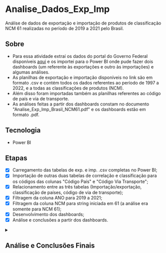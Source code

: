 # Analise_Dados_Exp_Imp
Análise de dados de exportação e importação de produtos de classificação NCM 61 realizadas no período de 2019 a 2021 pelo Brasil.

## Sobre

- Para essa atividade extraí os dados do portal do Governo Federal disponíveis [aqui](https://dados.gov.br/dataset/estatisticos-do-comercio-exterior-brasileiro-de-bens/resource/d45d96ff-41e1-4c5e-bddd-5b633e1926a4?inner_span=True) e os importei para o Power BI onde pude fazer dois dashboards (um referente às exportações e outro às importações) e algumas análises.
- As planilhas de exportação e importação disponíveis no link são em formato .csv e contém todos os dados referentes ao período de 1997 a 2022, e a todas as classificações de produtos (NCM).
- Além disso foram importadas também as planilhas referentes ao código de país e via de transporte.
- As análises feitas a partir dos dashboards constam no documento "Analise_Exp_Imp_Brasil_NCM61.pdf" e os dashboards estão em formato .pdf.

## Tecnologia

  - Power BI
  
## Etapas
  
- [x] Carregamento das tabelas de exp. e imp. .csv completas no Power BI;
- [x] Importação de outras duas tabelas de correlação e classificação para os códigos das colunas "Código País" e "Código Via Transporte";
- [x] Relacionamento entre as três tabelas (Importação/exportação, classificação de países, código de via de transporte);
- [x] Filtragem da coluna ANO para 2019 a 2021;
- [x] Filtragem da coluna NCM para string iniciada em 61 (a análise era somente para NCM 61);
- [x] Desenvolvimento dos dashboards;
- [x] Análise e conclusões a partir dos dashboards.

<details>
  <summary><h2>Análise e Conclusões Finais</h2></summary>

# EXPORTAÇÕES

## Exportações por Ano:
- Ao todo foram 80.066 exportações no período analisado, somando um valor total de US$ 260.84 milhões.
- Em 2019 foram 26.673 exportações, em 2020 23.137 e em 2021 30.256 exportações.
- O número de exportações de 2021 é maior em relação ao de 2019, o que é um bom sinal. O ano de 2020 apresenta o menor número dentre os 3 anos. Provavelmente isso se dá em decorrência da pandemia.

## Exportações por País:
- O top 10 países para os quais o Brasil mais exporta não mudou desde 2019. Segue com as mesmas posições: Paraguai, Estados Unidos, Uruguai, Bolívia, Chile, Portugal, Japão, Costa Rica, Argentina e Equador, nessa ordem.
- Porém no ano de 2021 os Estados Unidos vêm alcançando o Paraguai e praticamente empatando no número de exportações (Paraguai com 3.495 e Estados Unidos com 3.477). Dessa forma espera-se que os Estados Unidos alcancem a primeira posição no ano de 2022.
- Além disso o top 3, 4 e 5 ocupados por Uruguai, Bolívia e Chile, respectivamente, apresentavam uma diferença no número de exportações bem delimitada. No ano de 2021 a diferença se torna mínima. Bolívia e Chile exibem números parecidos.

## Exportações por Mês:
- Dezembro é o mês com o maior número de exportações, seguido por junho, considerando todo o período analisado.
- Janeiro é o mês com o menor número de exportações, seguido por fevereiro.
- Do mês de março a abril o número de exportações passa a alcançar a média anual.

## Vias de Transporte:
- A via de transporte mais utilizada é a via aérea seguida por rodoviária e marítima.
- A via aérea é majoritariamente o transporte padrão para os Estados Unidos, Chile, Portugal, Japão, Costa Rica e Equador.
- Para o Paraguai, Uruguai e Argentina as exportações são em sua maioria por via rodoviária.
- Para a Bolívia fica dividido entre via aérea e rodoviária, porém a última é mais frequente.
- A via marítima, terceiro maior meio utilizado é mais frequente em exportações para a Costa Rica.

# IMPORTAÇÕES

## Importações por Ano:
- Ao todo foram 68.960 importações no período analisado, somando um valor total de US$ 2.09 bilhões.
- Em 2019 foram 26.917 importações, em 2020 19.679 e em 2021 22.364 importações.
- O número de importações no ano de 2021 é menor que no ano de 2019, uma queda significativa. Em 2020 também houve uma baixa, como no caso das exportações, porém até o ano seguinte houve uma pequena crescente.

## Importações por País:
- O top 10 países dos quais o Brasil mais importa também não mudou desde o ano de 2019. É liderado pela China com uma grande diferença da Itália, e Vietnã, segundo e terceiro países respectivamente.
- A tendência é que permaneça na mesma ordem, pois os países apresentam uma crescente parelha entre os anos.

## Importações por Mês:
- Fevereiro é o mês com maior número de importações, seguido por março.
- Abril é o mês com o menor número de importações, seguido por junho.
- Abril, maio, junho, julho, outubro, novembro e dezembro ficam abaixo da média anual de importações, considerando todo o período.

## Vias de Transporte:
- A via de transporte mais utilizada nas importações é a via marítima, seguida por aérea e por entradas/saídas fictas.
- A via marítima é a mais frequente em importações da China, Vietnã, Bangladesh, Camboja e Sri Lanka. Os outros países utilizam mais as vias aéreas.
</details>
